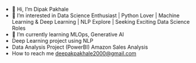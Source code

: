 - 👋 Hi, I’m Dipak Pakhale
- 👀 I’m interested in Data Science Enthusiast | Python Lover | Machine Learning & Deep Learning | NLP Explore | Seeking Exciting Data Science Roles
- 🌱 I’m currently learning MLOps, Generative AI
-    Deep Learning project using NLP
-    Data Analysis Project (PowerBI) Amazon Sales Analysis
-    How to reach me deepakpakhale2000@gmail.com
  

<!---
dipakpakhale09/dipakpakhale09 is a ✨ special ✨ repository because its `README.md` (this file) appears on your GitHub profile.
You can click the Preview link to take a look at your changes.
--->
